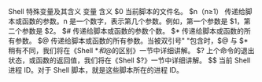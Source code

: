 
Shell 特殊变量及其含义
变量	含义
$0	当前脚本的文件名。
$n（n≥1）	传递给脚本或函数的参数。n 是一个数字，表示第几个参数。例如，第一个参数是 $1，第二个参数是 $2。
$#	传递给脚本或函数的参数个数。
$*	传递给脚本或函数的所有参数。
$@	传递给脚本或函数的所有参数。当被双引号" "包含时，$@ 与 $* 稍有不同，我们将在《Shell $*和$@的区别》一节中详细讲解。
$?	上个命令的退出状态，或函数的返回值，我们将在《Shell $?》一节中详细讲解。
$$	当前 Shell 进程 ID。对于 Shell 脚本，就是这些脚本所在的进程 ID。
